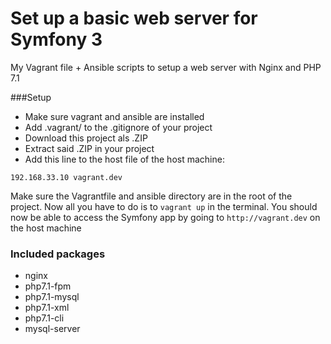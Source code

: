 # Set up a basic web server for Symfony 3
My Vagrant file + Ansible scripts to setup a web server with Nginx and PHP 7.1

###Setup
* Make sure vagrant and ansible are installed
* Add .vagrant/ to the .gitignore of your project
* Download this project als .ZIP
* Extract said .ZIP in your project
* Add this line to the host file of the host machine:
```
192.168.33.10 vagrant.dev
```
Make sure the Vagrantfile and ansible directory are in the root of the project.
Now all you have to do is to `vagrant up` in the terminal.
You should now be able to access the Symfony app by going to `http://vagrant.dev` on the host machine


### Included packages
* nginx
* php7.1-fpm
* php7.1-mysql
* php7.1-xml
* php7.1-cli
* mysql-server

